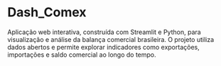 # Dash_Comex
Aplicação web interativa, construída com Streamlit e Python, para visualização e análise da balança comercial brasileira. O projeto utiliza dados abertos e permite explorar indicadores como exportações, importações e saldo comercial ao longo do tempo.
